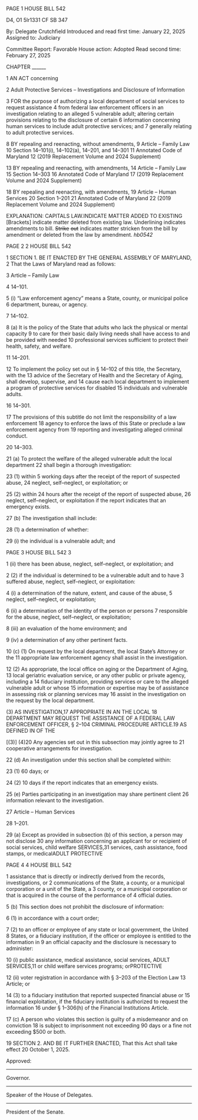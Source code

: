 PAGE 1
HOUSE BILL 542

D4, O1 5lr1331
CF SB 347

By: Delegate Crutchfield
Introduced and read first time: January 22, 2025
Assigned to: Judiciary

Committee Report: Favorable
House action: Adopted
Read second time: February 27, 2025

CHAPTER ______

1 AN ACT concerning

2 Adult Protective Services – Investigations and Disclosure of Information

3 FOR the purpose of authorizing a local department of social services to request assistance
4 from federal law enforcement officers in an investigation relating to an alleged
5 vulnerable adult; altering certain provisions relating to the disclosure of certain
6 information concerning human services to include adult protective services; and
7 generally relating to adult protective services.

8 BY repealing and reenacting, without amendments,
9 Article – Family Law
10 Section 14–101(i), 14–102(a), 14–201, and 14–301
11 Annotated Code of Maryland
12 (2019 Replacement Volume and 2024 Supplement)

13 BY repealing and reenacting, with amendments,
14 Article – Family Law
15 Section 14–303
16 Annotated Code of Maryland
17 (2019 Replacement Volume and 2024 Supplement)

18 BY repealing and reenacting, with amendments,
19 Article – Human Services
20 Section 1–201
21 Annotated Code of Maryland
22 (2019 Replacement Volume and 2024 Supplement)

EXPLANATION: CAPITALS LAW.INDICATE MATTER ADDED TO EXISTING
[Brackets] indicate matter deleted from existing law.
Underlining indicates amendments to bill.
~~Strike~~ ~~out~~ indicates matter stricken from the bill by amendment or deleted from the law by
amendment. *hb0542*

PAGE 2
2 HOUSE BILL 542

1 SECTION 1. BE IT ENACTED BY THE GENERAL ASSEMBLY OF MARYLAND,
2 That the Laws of Maryland read as follows:

3 Article – Family Law

4 14–101.

5 (i) “Law enforcement agency” means a State, county, or municipal police
6 department, bureau, or agency.

7 14–102.

8 (a) It is the policy of the State that adults who lack the physical or mental capacity
9 to care for their basic daily living needs shall have access to and be provided with needed
10 professional services sufficient to protect their health, safety, and welfare.

11 14–201.

12 To implement the policy set out in § 14–102 of this title, the Secretary, with the
13 advice of the Secretary of Health and the Secretary of Aging, shall develop, supervise, and
14 cause each local department to implement a program of protective services for disabled
15 individuals and vulnerable adults.

16 14–301.

17 The provisions of this subtitle do not limit the responsibility of a law enforcement
18 agency to enforce the laws of this State or preclude a law enforcement agency from
19 reporting and investigating alleged criminal conduct.

20 14–303.

21 (a) To protect the welfare of the alleged vulnerable adult the local department
22 shall begin a thorough investigation:

23 (1) within 5 working days after the receipt of the report of suspected abuse,
24 neglect, self–neglect, or exploitation; or

25 (2) within 24 hours after the receipt of the report of suspected abuse,
26 neglect, self–neglect, or exploitation if the report indicates that an emergency exists.

27 (b) The investigation shall include:

28 (1) a determination of whether:

29 (i) the individual is a vulnerable adult; and

PAGE 3
HOUSE BILL 542 3

1 (ii) there has been abuse, neglect, self–neglect, or exploitation; and

2 (2) if the individual is determined to be a vulnerable adult and to have
3 suffered abuse, neglect, self–neglect, or exploitation:

4 (i) a determination of the nature, extent, and cause of the abuse,
5 neglect, self–neglect, or exploitation;

6 (ii) a determination of the identity of the person or persons
7 responsible for the abuse, neglect, self–neglect, or exploitation;

8 (iii) an evaluation of the home environment; and

9 (iv) a determination of any other pertinent facts.

10 (c) (1) On request by the local department, the local State’s Attorney or the
11 appropriate law enforcement agency shall assist in the investigation.

12 (2) As appropriate, the local office on aging or the Department of Aging,
13 local geriatric evaluation service, or any other public or private agency, including a
14 fiduciary institution, providing services or care to the alleged vulnerable adult or whose
15 information or expertise may be of assistance in assessing risk or planning services may
16 assist in the investigation on the request by the local department.

(3) AS INVESTIGATION,17 APPROPRIATE IN AN THE LOCAL
18 DEPARTMENT MAY REQUEST THE ASSISTANCE OF A FEDERAL LAW ENFORCEMENT
OFFICER, § 2–104 CRIMINAL PROCEDURE ARTICLE.19 AS DEFINED IN OF THE

[(3)] (4)20 Any agencies set out in this subsection may jointly agree to
21 cooperative arrangements for investigation.

22 (d) An investigation under this section shall be completed within:

23 (1) 60 days; or

24 (2) 10 days if the report indicates that an emergency exists.

25 (e) Parties participating in an investigation may share pertinent client
26 information relevant to the investigation.

27 Article – Human Services

28 1–201.

29 (a) Except as provided in subsection (b) of this section, a person may not disclose
30 any information concerning an applicant for or recipient of social services, child welfare
SERVICES,31 services, cash assistance, food stamps, or medicalADULT PROTECTIVE

PAGE 4
4 HOUSE BILL 542

1 assistance that is directly or indirectly derived from the records, investigations, or
2 communications of the State, a county, or a municipal corporation or a unit of the State, a
3 county, or a municipal corporation or that is acquired in the course of the performance of
4 official duties.

5 (b) This section does not prohibit the disclosure of information:

6 (1) in accordance with a court order;

7 (2) to an officer or employee of any state or local government, the United
8 States, or a fiduciary institution, if the officer or employee is entitled to the information in
9 an official capacity and the disclosure is necessary to administer:

10 (i) public assistance, medical assistance, social services, ADULT
SERVICES,11 or child welfare services programs; orPROTECTIVE

12 (ii) voter registration in accordance with § 3–203 of the Election Law
13 Article; or

14 (3) to a fiduciary institution that reported suspected financial abuse or
15 financial exploitation, if the fiduciary institution is authorized to request the information
16 under § 1–306(h) of the Financial Institutions Article.

17 (c) A person who violates this section is guilty of a misdemeanor and on conviction
18 is subject to imprisonment not exceeding 90 days or a fine not exceeding $500 or both.

19 SECTION 2. AND BE IT FURTHER ENACTED, That this Act shall take effect
20 October 1, 2025.

Approved:

________________________________________________________________________________
Governor.

________________________________________________________________________________
Speaker of the House of Delegates.

________________________________________________________________________________
President of the Senate.